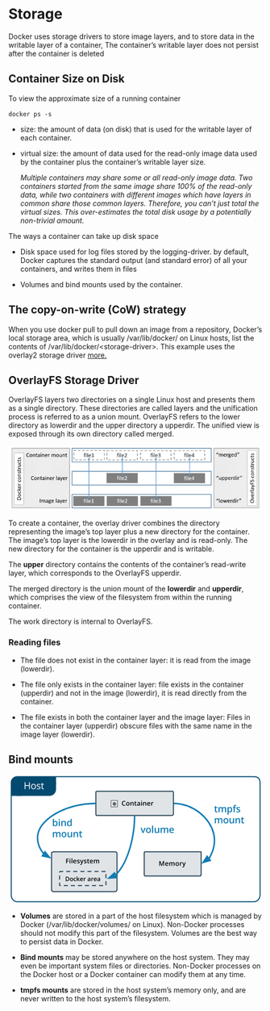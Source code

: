 # Storage

Docker uses storage drivers to store image layers, and to store data in the writable layer of a container, The container’s writable layer does not persist after the container is deleted

## Container Size on Disk
To view the approximate size of a running container
```
docker ps -s
```
 - size: the amount of data (on disk) that is used for the writable layer of each container.
 - virtual size: the amount of data used for the read-only image data used by the container plus the container’s writable layer size. 
 
    *Multiple containers may share some or all read-only image data. Two containers started from the same image share 100% of the read-only data, while two containers with different images which have layers in common share those common layers. Therefore, you can’t just total the virtual sizes. This over-estimates the total disk usage by a potentially non-trivial amount.*

The ways a container can take up disk space

- Disk space used for log files stored by the logging-driver. by default, Docker captures the standard output (and standard error) of all your containers, and writes them in files

- Volumes and bind mounts used by the container.

## The copy-on-write (CoW) strategy
When you use docker pull to pull down an image from a repository,  Docker’s local storage area, which is usually /var/lib/docker/ on Linux hosts, list the contents of /var/lib/docker/<storage-driver\>. This example uses the overlay2 storage driver 
[more.](https://docs.docker.com/storage/storagedriver/)

## OverlayFS Storage Driver

OverlayFS layers two directories on a single Linux host and presents them as a single directory. These directories are called layers and the unification process is referred to as a union mount. OverlayFS refers to the lower directory as lowerdir and the upper directory a upperdir. The unified view is exposed through its own directory called merged.

<p align="center"><img src="./images/fig1.jpg"></p>

To create a container, the overlay driver combines the directory representing the image’s top layer plus a new directory for the container. The image’s top layer is the lowerdir in the overlay and is read-only. The new directory for the container is the upperdir and is writable.

The **upper** directory contains the contents of the container’s read-write layer, which corresponds to the OverlayFS upperdir.

The merged directory is the union mount of the **lowerdir** and **upperdir**, which comprises the view of the filesystem from within the running container.

The work directory is internal to OverlayFS.

### Reading files

- The file does not exist in the container layer: it is read from the image (lowerdir).

- The file only exists in the container layer: file exists in the container (upperdir) and not in the image (lowerdir), it is read directly from the container.

- The file exists in both the container layer and the image layer: Files in the container layer (upperdir) obscure files with the same name in the image layer (lowerdir).

## Bind mounts

<p align="center"><img src="./images/fig2.png"></p>

- **Volumes** are stored in a part of the host filesystem which is managed by Docker (/var/lib/docker/volumes/ on Linux). Non-Docker processes should not modify this part of the filesystem. Volumes are the best way to persist data in Docker.

- **Bind mounts** may be stored anywhere on the host system. They may even be important system files or directories. Non-Docker processes on the Docker host or a Docker container can modify them at any time.

- **tmpfs mounts** are stored in the host system’s memory only, and are never written to the host system’s filesystem.



